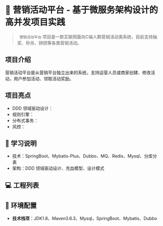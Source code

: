 # :gift: 营销活动平台 - 基于微服务架构设计的高并发项目实践

> ` 营销活动平台` 项目是一款互联网面向C端人群营销活动类系统，目前支持抽奖、秒杀、拼团等各类营销活动。

## 项目介绍

营销活动平台是从营销平台独立出来的系统，支持运营人员或商家创建、修改活动，用户参加活动、领取活动奖励。

## 项目亮点

- DDD 领域驱动设计：
- 规则引擎：
- 分布式事务：
- 风控：

## 📝 学习说明

- 技术：SpringBoot、Mybatis-Plus、Dubbo、MQ、Redis、Mysql、分库分表
- 架构：DDD 领域驱动设计、充血模型、设计模式

## 💻 工程列表

## 🎨 环境配置

- **技术栈项**：JDK1.8、Maven3.6.3、Mysql，SpringBoot、Mybatis、Dubbo 



